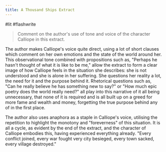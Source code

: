 ```yaml
---
title: A Thousand Ships Extract
---
```

#lit #flashwrite 

> Comment on the author's use of tone and voice of the character Calliope in this extract.

The author makes Calliope's voice quite direct, using a lot of short clauses which comment on her own emotions and the state of the world around her. This observational tone combined with propositions such as, "Perhaps he hasn't thought of what it is like to be me," allow the extract to form a clear image of how Calliope feels in the situation she describes: she is not understood and she is alone in her suffering. She questions her reality a lot, the need for it and the purpose behind it. Rhetorical questions such as, "Can he really believe he has something new to say?" or "How much epic poetry does the world really need?" all play into this narrative of it all being unnecessary, that none of it is required and is all built up on a greed for more fame and wealth and money, forgetting the true purpose behind any of in the first place.

The author also uses anaphora as a staple in Calliope's voice, utilising the repetition to highlight the monotony and "foreverness" of this situation. It is all a cycle, as evident by the end of the extract, and the character of Calliope embodies this, having experienced everything already. "Every conflict joined, every war fought very city besieged, every town sacked, every village destroyed."